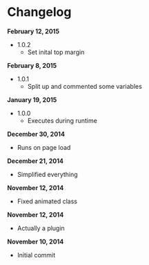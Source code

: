 Changelog
==========

**February 12, 2015**
+ 1.0.2
  + Set inital top margin

**February 8, 2015**
+ 1.0.1
  + Split up and commented some variables

**January 19, 2015**
+ 1.0.0
  + Executes during runtime

**December 30, 2014**
+ Runs on page load

**December 21, 2014**
+ Simplified everything

**November 12, 2014**
+ Fixed animated class

**November 12, 2014**
+ Actually a plugin

**November 10, 2014**
+ Initial commit
